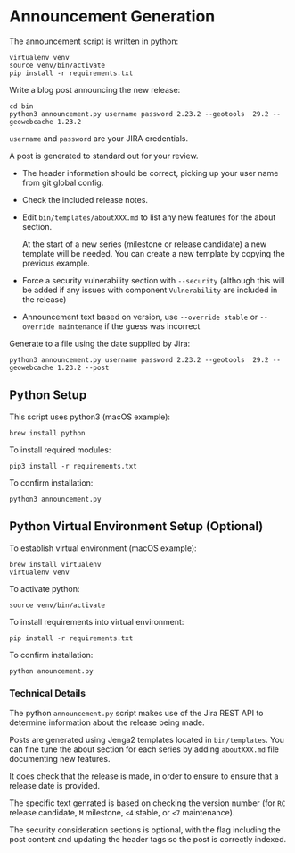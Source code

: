 # Announcement Generation

The announcement script is written in python:
```
virtualenv venv
source venv/bin/activate
pip install -r requirements.txt
```

Write a blog post announcing the new release:
```
cd bin
python3 announcement.py username password 2.23.2 --geotools  29.2 --geowebcache 1.23.2
```

``username`` and ``password`` are your JIRA credentials.

A post is generated to standard out for your review.

* The header information should be correct, picking up your user name from git global config.

* Check the included release notes.

* Edit ``bin/templates/aboutXXX.md`` to list any new features for the about section.
  
  At the start of a new series (milestone or release candidate) a new template will be needed. You can create a new template by copying the previous example.

* Force a security vulnerability section with ``--security`` (although this will be added if any issues with component ``Vulnerability`` are included in the release)

* Announcement text based on version, use ``--override stable`` or ``--override maintenance`` if the guess was incorrect

Generate to a file using the date supplied by Jira:

```
python3 announcement.py username password 2.23.2 --geotools  29.2 --geowebcache 1.23.2 --post
```

## Python Setup

This script uses python3 (macOS example):
```
brew install python
```

To install required modules:
```
pip3 install -r requirements.txt
```

To confirm installation:
```
python3 announcement.py
```

## Python Virtual Environment Setup (Optional)

To establish virtual environment (macOS example):
```
brew install virtualenv
virtualenv venv
```

To activate python:
```
source venv/bin/activate
```

To install requirements into virtual environment:
```
pip install -r requirements.txt
```

To confirm installation:

```
python anouncement.py
```

### Technical Details

The python ``announcement.py`` script makes use of the Jira REST API to determine information about the release being made.

Posts are generated using Jenga2 templates located in ``bin/templates``. You can fine tune the about section for each series by adding ``aboutXXX.md`` file documenting new features.

It does check that the release is made, in order to ensure to ensure that a release date is provided.

The specific text genrated is based on checking the version number (for ``RC`` release candidate, ``M`` milestone, ``<4`` stable, or ``<7`` maintenance).

The security consideration sections is optional, with the flag including the post content and updating the header tags so the post is correctly indexed.